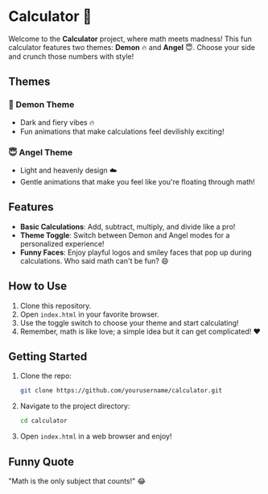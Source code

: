 # Calculator 🎉

Welcome to the **Calculator** project, where math meets madness! This fun calculator features two themes: **Demon** 🔥 and **Angel** 😇. Choose your side and crunch those numbers with style!

## Themes

### 👹 Demon Theme
- Dark and fiery vibes 🔥
- Fun animations that make calculations feel devilishly exciting!

### 😇 Angel Theme
- Light and heavenly design ☁️
- Gentle animations that make you feel like you're floating through math!

## Features
- **Basic Calculations**: Add, subtract, multiply, and divide like a pro!
- **Theme Toggle**: Switch between Demon and Angel modes for a personalized experience! 
- **Funny Faces**: Enjoy playful logos and smiley faces that pop up during calculations. Who said math can't be fun? 😄

## How to Use
1. Clone this repository.
2. Open `index.html` in your favorite browser.
3. Use the toggle switch to choose your theme and start calculating!
4. Remember, math is like love; a simple idea but it can get complicated! ❤️

## Getting Started
1. Clone the repo:
   ```bash
   git clone https://github.com/yourusername/calculator.git
   ```
2. Navigate to the project directory:
   ```bash
   cd calculator
   ```
3. Open `index.html` in a web browser and enjoy!

## Funny Quote
"Math is the only subject that counts!" 😂
